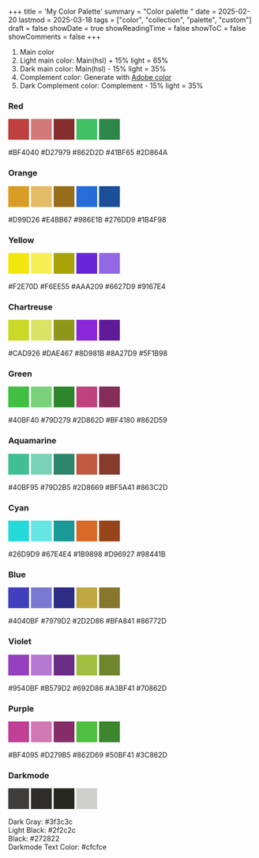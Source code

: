 +++
title = 'My Color Palette'
summary = "Color palette "
date = 2025-02-20
lastmod = 2025-03-18
tags = ["color", "collection", "palette", "custom"]
draft = false
showDate = true
showReadingTime = false
showToC = false
showComments = false
+++


1. Main color
2. Light main color: Main(hsl) + 15% light = 65%
3. Dark main color: Main(hsl) - 15% light = 35%
4. Complement color: Generate with [Adobe color](https://color.adobe.com/create/color-wheel)
5. Dark Complement color: Complement - 15% light = 35%


### Red

<div style="width:3em; height:3em; background-color:#BF4040; display:inline-block;"></div>
<div style="width:3em; height:3em; background-color:#D27979; display:inline-block;"></div>
<div style="width:3em; height:3em; background-color:#862D2D; display:inline-block;"></div>
<div style="width:3em; height:3em; background-color:#41BF65; display:inline-block;"></div>
<div style="width:3em; height:3em; background-color:#2D864A; display:inline-block;"></div>

#BF4040	#D27979	#862D2D	#41BF65	#2D864A
<br/>


### Orange

<div style="width:3em; height:3em; background-color:#D99D26; display:inline-block;"></div>
<div style="width:3em; height:3em; background-color:#E4BB67; display:inline-block;"></div>
<div style="width:3em; height:3em; background-color:#986E1B; display:inline-block;"></div>
<div style="width:3em; height:3em; background-color:#276DD9; display:inline-block;"></div>
<div style="width:3em; height:3em; background-color:#1B4F98; display:inline-block;"></div>

#D99D26	#E4BB67	#986E1B	#276DD9	#1B4F98
<br/>


### Yellow

<div style="width:3em; height:3em; background-color:#F2E70D; display:inline-block;"></div>
<div style="width:3em; height:3em; background-color:#F6EE55; display:inline-block;"></div>
<div style="width:3em; height:3em; background-color:#AAA209; display:inline-block;"></div>
<div style="width:3em; height:3em; background-color:#6627D9; display:inline-block;"></div>
<div style="width:3em; height:3em; background-color:#9167E4; display:inline-block;"></div>

#F2E70D	#F6EE55	#AAA209	#6627D9	#9167E4
<br/>


### Chartreuse

<div style="width:3em; height:3em; background-color:#CAD926; display:inline-block;"></div>
<div style="width:3em; height:3em; background-color:#DAE467; display:inline-block;"></div>
<div style="width:3em; height:3em; background-color:#8D981B; display:inline-block;"></div>
<div style="width:3em; height:3em; background-color:#8A27D9; display:inline-block;"></div>
<div style="width:3em; height:3em; background-color:#5F1B98; display:inline-block;"></div>

#CAD926	#DAE467	#8D981B	#8A27D9	#5F1B98
<br/>


### Green

<div style="width:3em; height:3em; background-color:#40BF40; display:inline-block;"></div>
<div style="width:3em; height:3em; background-color:#79D279; display:inline-block;"></div>
<div style="width:3em; height:3em; background-color:#2D862D; display:inline-block;"></div>
<div style="width:3em; height:3em; background-color:#BF4180; display:inline-block;"></div>
<div style="width:3em; height:3em; background-color:#862D59; display:inline-block;"></div>

#40BF40	#79D279	#2D862D	#BF4180	#862D59
<br/>


### Aquamarine

<div style="width:3em; height:3em; background-color:#40BF95; display:inline-block;"></div>
<div style="width:3em; height:3em; background-color:#79D2B5; display:inline-block;"></div>
<div style="width:3em; height:3em; background-color:#2D8669; display:inline-block;"></div>
<div style="width:3em; height:3em; background-color:#BF5A41; display:inline-block;"></div>
<div style="width:3em; height:3em; background-color:#863C2D; display:inline-block;"></div>

#40BF95	#79D2B5	#2D8669	#BF5A41	#863C2D
<br/>


### Cyan

<div style="width:3em; height:3em; background-color:#26D9D9; display:inline-block;"></div>
<div style="width:3em; height:3em; background-color:#67E4E4; display:inline-block;"></div>
<div style="width:3em; height:3em; background-color:#1B9898; display:inline-block;"></div>
<div style="width:3em; height:3em; background-color:#D96927; display:inline-block;"></div>
<div style="width:3em; height:3em; background-color:#98441B; display:inline-block;"></div>

#26D9D9	#67E4E4	#1B9898	#D96927	#98441B
<br/>


### Blue

<div style="width:3em; height:3em; background-color:#4040BF; display:inline-block;"></div>
<div style="width:3em; height:3em; background-color:#7979D2; display:inline-block;"></div>
<div style="width:3em; height:3em; background-color:#2D2D86; display:inline-block;"></div>
<div style="width:3em; height:3em; background-color:#BFA841; display:inline-block;"></div>
<div style="width:3em; height:3em; background-color:#86772D; display:inline-block;"></div>

#4040BF	#7979D2	#2D2D86	#BFA841	#86772D
<br/>


### Violet

<div style="width:3em; height:3em; background-color:#9540BF; display:inline-block;"></div>
<div style="width:3em; height:3em; background-color:#B579D2; display:inline-block;"></div>
<div style="width:3em; height:3em; background-color:#692D86; display:inline-block;"></div>
<div style="width:3em; height:3em; background-color:#A3BF41; display:inline-block;"></div>
<div style="width:3em; height:3em; background-color:#70862D; display:inline-block;"></div>

#9540BF	#B579D2	#692D86	#A3BF41	#70862D
<br/>


### Purple

<div style="width:3em; height:3em; background-color:#BF4095; display:inline-block;"></div>
<div style="width:3em; height:3em; background-color:#D279B5; display:inline-block;"></div>
<div style="width:3em; height:3em; background-color:#862D69; display:inline-block;"></div>
<div style="width:3em; height:3em; background-color:#50BF41; display:inline-block;"></div>
<div style="width:3em; height:3em; background-color:#3C862D; display:inline-block;"></div>

#BF4095	#D279B5	#862D69	#50BF41	#3C862D
<br/>


### Darkmode

<div style="width:3em; height:3em; background-color:#3f3c3c; display:inline-block;"></div>
<div style="width:3em; height:3em; background-color:#2f2c2c; display:inline-block;"></div>
<div style="width:3em; height:3em; background-color:#272822; display:inline-block;"></div>
<div style="width:3em; height:3em; background-color:#cfcfce; display:inline-block;"></div>

Dark Gray: #3f3c3c  
Light Black: #2f2c2c  
Black: #272822  
Darkmode Text Color: #cfcfce  


